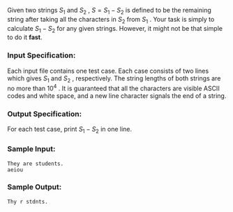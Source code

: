 <!-- Title
String Subtraction (20)
-->
Given two strings $S_1$ and $S_2$ , $S = S_1 - S_2$ is defined to be the
remaining string after taking all the characters in $S_2$ from $S_1$ . Your
task is simply to calculate $S_1 - S_2$ for any given strings. However, it
might not be that simple to do it **fast**.

### Input Specification:

Each input file contains one test case. Each case consists of two lines which
gives $S_1$ and $S_2$ , respectively. The string lengths of both strings are
no more than $10^4$ . It is guaranteed that all the characters are visible
ASCII codes and white space, and a new line character signals the end of a
string.

### Output Specification:

For each test case, print $S_1 - S_2$ in one line.

### Sample Input:

    
    
    They are students.
    aeiou

### Sample Output:

    
    
    Thy r stdnts.

